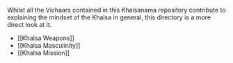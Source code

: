 Whilst all the Vichaars contained in this Khalsanama repository contribute to explaining the mindset of the Khalsa in general, this directory is a more direct look at it.

- [[Khalsa Weapons]]
- [[Khalsa Masculinity]]
- [[Khalsa Mission]]